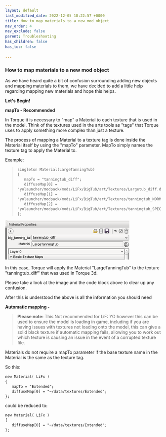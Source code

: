 ```yaml
---
layout: default
last_modified_date: 2022-12-05 18:22:57 +0000
title: How to map materials to a new mod object
nav_order: 4
nav_exclude: false
parent: Troubleshooting
has_children: false
has_toc: false

---
```

### How to map materials to a new mod object

As we have heard quite a bit of confusion surrounding adding new objects and mapping materials to them, we have decided to add a little help regarding mapping new materials and hope this helps.

**Let's Begin!**

**mapTo - Recommended**

In Torque it is necessary to "map" a Material to each texture that is used in the model. Think of the textures used in the arts tools as "tags" that Torque uses to apply something more complex than just a texture.

The process of mapping a Material to a texture tag is done inside the Material itself by using the "mapTo" parameter. MapTo simply names the texture tag to apply the Material to.

Example:

>     singleton Material(LargeTanningTub)
>     {
>        mapTo = "tanningtub_diff";
>        diffuseMap[0] = "yolauncher/modpack/mods/LiFx/BigTub/art/Textures/Largetub_diff.dds";
>        diffuseMap[1] = "yolauncher/modpack/mods/LiFx/BigTub/art/Textures/tanningtub_NORMALMAP.dds";
>        diffuseMap[2] = "yolauncher/modpack/mods/LiFx/BigTub/art/Textures/tanningtub_SPECULAR.dds";
>     };

![](/uploads/tanningtubmaterials.png)

In this case, Torque will apply the Material "LargeTanningTub" to the texture "tanningtub_diff" that was used in Torque 3d.

Please take a look at the image and the code block above to clear up any confusion.

After this is understood the above is all the information you should need 

**Automatic mapping -**

> **Please note:**  This Not recommended for LiF: YO however this can be used to ensure the model is loading in game, including if you are having issues with textures not loading onto the model, this can give a solid black texture if automatic mapping fails, allowing you to work out which texture is causing an issue in the event of a corrupted texture file.

Materials do not require a mapTo parameter if the base texture name in the Material is the same as the texture tag.

So this:

    new Material( LiFx )
    {
       mapTo = "Extended";
       diffuseMap[0] = "~/data/textures/Extended";
    };

could be reduced to:

    new Material( LiFx )
    {
       diffuseMap[0] = "~/data/textures/Extended";
    };